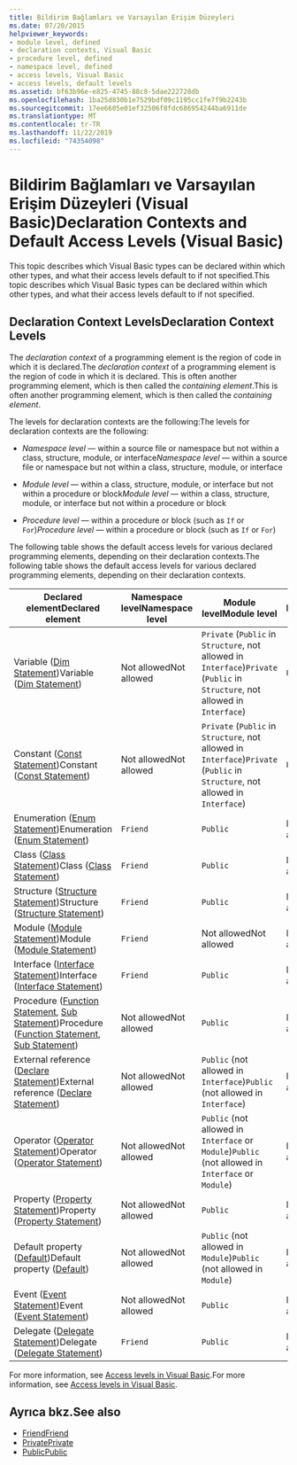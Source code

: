 ```yaml
---
title: Bildirim Bağlamları ve Varsayılan Erişim Düzeyleri
ms.date: 07/20/2015
helpviewer_keywords:
- module level, defined
- declaration contexts, Visual Basic
- procedure level, defined
- namespace level, defined
- access levels, Visual Basic
- access levels, default levels
ms.assetid: bf63b96e-e825-4745-88c8-5dae222728db
ms.openlocfilehash: 1ba25d830b1e7529bdf09c1195cc1fe7f9b2243b
ms.sourcegitcommit: 17ee6605e01ef32506f8fdc686954244ba6911de
ms.translationtype: MT
ms.contentlocale: tr-TR
ms.lasthandoff: 11/22/2019
ms.locfileid: "74354098"
---
```

# <a name="declaration-contexts-and-default-access-levels-visual-basic"></a><span data-ttu-id="59789-102">Bildirim Bağlamları ve Varsayılan Erişim Düzeyleri (Visual Basic)</span><span class="sxs-lookup"><span data-stu-id="59789-102">Declaration Contexts and Default Access Levels (Visual Basic)</span></span>
<span data-ttu-id="59789-103">This topic describes which Visual Basic types can be declared within which other types, and what their access levels default to if not specified.</span><span class="sxs-lookup"><span data-stu-id="59789-103">This topic describes which Visual Basic types can be declared within which other types, and what their access levels default to if not specified.</span></span>  
  
## <a name="declaration-context-levels"></a><span data-ttu-id="59789-104">Declaration Context Levels</span><span class="sxs-lookup"><span data-stu-id="59789-104">Declaration Context Levels</span></span>  
 <span data-ttu-id="59789-105">The *declaration context* of a programming element is the region of code in which it is declared.</span><span class="sxs-lookup"><span data-stu-id="59789-105">The *declaration context* of a programming element is the region of code in which it is declared.</span></span> <span data-ttu-id="59789-106">This is often another programming element, which is then called the *containing element*.</span><span class="sxs-lookup"><span data-stu-id="59789-106">This is often another programming element, which is then called the *containing element*.</span></span>  
  
 <span data-ttu-id="59789-107">The levels for declaration contexts are the following:</span><span class="sxs-lookup"><span data-stu-id="59789-107">The levels for declaration contexts are the following:</span></span>  
  
- <span data-ttu-id="59789-108">*Namespace level* — within a source file or namespace but not within a class, structure, module, or interface</span><span class="sxs-lookup"><span data-stu-id="59789-108">*Namespace level* — within a source file or namespace but not within a class, structure, module, or interface</span></span>  
  
- <span data-ttu-id="59789-109">*Module level* — within a class, structure, module, or interface but not within a procedure or block</span><span class="sxs-lookup"><span data-stu-id="59789-109">*Module level* — within a class, structure, module, or interface but not within a procedure or block</span></span>  
  
- <span data-ttu-id="59789-110">*Procedure level* — within a procedure or block (such as `If` or `For`)</span><span class="sxs-lookup"><span data-stu-id="59789-110">*Procedure level* — within a procedure or block (such as `If` or `For`)</span></span>  
  
 <span data-ttu-id="59789-111">The following table shows the default access levels for various declared programming elements, depending on their declaration contexts.</span><span class="sxs-lookup"><span data-stu-id="59789-111">The following table shows the default access levels for various declared programming elements, depending on their declaration contexts.</span></span>  
  
|<span data-ttu-id="59789-112">Declared element</span><span class="sxs-lookup"><span data-stu-id="59789-112">Declared element</span></span>|<span data-ttu-id="59789-113">Namespace level</span><span class="sxs-lookup"><span data-stu-id="59789-113">Namespace level</span></span>|<span data-ttu-id="59789-114">Module level</span><span class="sxs-lookup"><span data-stu-id="59789-114">Module level</span></span>|<span data-ttu-id="59789-115">Procedure level</span><span class="sxs-lookup"><span data-stu-id="59789-115">Procedure level</span></span>|  
|----------------------|---------------------|------------------|---------------------|  
|<span data-ttu-id="59789-116">Variable ([Dim Statement](../../../visual-basic/language-reference/statements/dim-statement.md))</span><span class="sxs-lookup"><span data-stu-id="59789-116">Variable ([Dim Statement](../../../visual-basic/language-reference/statements/dim-statement.md))</span></span>|<span data-ttu-id="59789-117">Not allowed</span><span class="sxs-lookup"><span data-stu-id="59789-117">Not allowed</span></span>|<span data-ttu-id="59789-118">`Private` (`Public` in `Structure`, not allowed in `Interface`)</span><span class="sxs-lookup"><span data-stu-id="59789-118">`Private` (`Public` in `Structure`, not allowed in `Interface`)</span></span>|`Public`|  
|<span data-ttu-id="59789-119">Constant ([Const Statement](../../../visual-basic/language-reference/statements/const-statement.md))</span><span class="sxs-lookup"><span data-stu-id="59789-119">Constant ([Const Statement](../../../visual-basic/language-reference/statements/const-statement.md))</span></span>|<span data-ttu-id="59789-120">Not allowed</span><span class="sxs-lookup"><span data-stu-id="59789-120">Not allowed</span></span>|<span data-ttu-id="59789-121">`Private` (`Public` in `Structure`, not allowed in `Interface`)</span><span class="sxs-lookup"><span data-stu-id="59789-121">`Private` (`Public` in `Structure`, not allowed in `Interface`)</span></span>|`Public`|  
|<span data-ttu-id="59789-122">Enumeration ([Enum Statement](../../../visual-basic/language-reference/statements/enum-statement.md))</span><span class="sxs-lookup"><span data-stu-id="59789-122">Enumeration ([Enum Statement](../../../visual-basic/language-reference/statements/enum-statement.md))</span></span>|`Friend`|`Public`|<span data-ttu-id="59789-123">Not allowed</span><span class="sxs-lookup"><span data-stu-id="59789-123">Not allowed</span></span>|  
|<span data-ttu-id="59789-124">Class ([Class Statement](../../../visual-basic/language-reference/statements/class-statement.md))</span><span class="sxs-lookup"><span data-stu-id="59789-124">Class ([Class Statement](../../../visual-basic/language-reference/statements/class-statement.md))</span></span>|`Friend`|`Public`|<span data-ttu-id="59789-125">Not allowed</span><span class="sxs-lookup"><span data-stu-id="59789-125">Not allowed</span></span>|  
|<span data-ttu-id="59789-126">Structure ([Structure Statement](../../../visual-basic/language-reference/statements/structure-statement.md))</span><span class="sxs-lookup"><span data-stu-id="59789-126">Structure ([Structure Statement](../../../visual-basic/language-reference/statements/structure-statement.md))</span></span>|`Friend`|`Public`|<span data-ttu-id="59789-127">Not allowed</span><span class="sxs-lookup"><span data-stu-id="59789-127">Not allowed</span></span>|  
|<span data-ttu-id="59789-128">Module ([Module Statement](../../../visual-basic/language-reference/statements/module-statement.md))</span><span class="sxs-lookup"><span data-stu-id="59789-128">Module ([Module Statement](../../../visual-basic/language-reference/statements/module-statement.md))</span></span>|`Friend`|<span data-ttu-id="59789-129">Not allowed</span><span class="sxs-lookup"><span data-stu-id="59789-129">Not allowed</span></span>|<span data-ttu-id="59789-130">Not allowed</span><span class="sxs-lookup"><span data-stu-id="59789-130">Not allowed</span></span>|  
|<span data-ttu-id="59789-131">Interface ([Interface Statement](../../../visual-basic/language-reference/statements/interface-statement.md))</span><span class="sxs-lookup"><span data-stu-id="59789-131">Interface ([Interface Statement](../../../visual-basic/language-reference/statements/interface-statement.md))</span></span>|`Friend`|`Public`|<span data-ttu-id="59789-132">Not allowed</span><span class="sxs-lookup"><span data-stu-id="59789-132">Not allowed</span></span>|  
|<span data-ttu-id="59789-133">Procedure ([Function Statement](../../../visual-basic/language-reference/statements/function-statement.md), [Sub Statement](../../../visual-basic/language-reference/statements/sub-statement.md))</span><span class="sxs-lookup"><span data-stu-id="59789-133">Procedure ([Function Statement](../../../visual-basic/language-reference/statements/function-statement.md), [Sub Statement](../../../visual-basic/language-reference/statements/sub-statement.md))</span></span>|<span data-ttu-id="59789-134">Not allowed</span><span class="sxs-lookup"><span data-stu-id="59789-134">Not allowed</span></span>|`Public`|<span data-ttu-id="59789-135">Not allowed</span><span class="sxs-lookup"><span data-stu-id="59789-135">Not allowed</span></span>|  
|<span data-ttu-id="59789-136">External reference ([Declare Statement](../../../visual-basic/language-reference/statements/declare-statement.md))</span><span class="sxs-lookup"><span data-stu-id="59789-136">External reference ([Declare Statement](../../../visual-basic/language-reference/statements/declare-statement.md))</span></span>|<span data-ttu-id="59789-137">Not allowed</span><span class="sxs-lookup"><span data-stu-id="59789-137">Not allowed</span></span>|<span data-ttu-id="59789-138">`Public` (not allowed in `Interface`)</span><span class="sxs-lookup"><span data-stu-id="59789-138">`Public` (not allowed in `Interface`)</span></span>|<span data-ttu-id="59789-139">Not allowed</span><span class="sxs-lookup"><span data-stu-id="59789-139">Not allowed</span></span>|  
|<span data-ttu-id="59789-140">Operator ([Operator Statement](../../../visual-basic/language-reference/statements/operator-statement.md))</span><span class="sxs-lookup"><span data-stu-id="59789-140">Operator ([Operator Statement](../../../visual-basic/language-reference/statements/operator-statement.md))</span></span>|<span data-ttu-id="59789-141">Not allowed</span><span class="sxs-lookup"><span data-stu-id="59789-141">Not allowed</span></span>|<span data-ttu-id="59789-142">`Public` (not allowed in `Interface` or `Module`)</span><span class="sxs-lookup"><span data-stu-id="59789-142">`Public` (not allowed in `Interface` or `Module`)</span></span>|<span data-ttu-id="59789-143">Not allowed</span><span class="sxs-lookup"><span data-stu-id="59789-143">Not allowed</span></span>|  
|<span data-ttu-id="59789-144">Property ([Property Statement](../../../visual-basic/language-reference/statements/property-statement.md))</span><span class="sxs-lookup"><span data-stu-id="59789-144">Property ([Property Statement](../../../visual-basic/language-reference/statements/property-statement.md))</span></span>|<span data-ttu-id="59789-145">Not allowed</span><span class="sxs-lookup"><span data-stu-id="59789-145">Not allowed</span></span>|`Public`|<span data-ttu-id="59789-146">Not allowed</span><span class="sxs-lookup"><span data-stu-id="59789-146">Not allowed</span></span>|  
|<span data-ttu-id="59789-147">Default property ([Default](../../../visual-basic/language-reference/modifiers/default.md))</span><span class="sxs-lookup"><span data-stu-id="59789-147">Default property ([Default](../../../visual-basic/language-reference/modifiers/default.md))</span></span>|<span data-ttu-id="59789-148">Not allowed</span><span class="sxs-lookup"><span data-stu-id="59789-148">Not allowed</span></span>|<span data-ttu-id="59789-149">`Public` (not allowed in `Module`)</span><span class="sxs-lookup"><span data-stu-id="59789-149">`Public` (not allowed in `Module`)</span></span>|<span data-ttu-id="59789-150">Not allowed</span><span class="sxs-lookup"><span data-stu-id="59789-150">Not allowed</span></span>|  
|<span data-ttu-id="59789-151">Event ([Event Statement](../../../visual-basic/language-reference/statements/event-statement.md))</span><span class="sxs-lookup"><span data-stu-id="59789-151">Event ([Event Statement](../../../visual-basic/language-reference/statements/event-statement.md))</span></span>|<span data-ttu-id="59789-152">Not allowed</span><span class="sxs-lookup"><span data-stu-id="59789-152">Not allowed</span></span>|`Public`|<span data-ttu-id="59789-153">Not allowed</span><span class="sxs-lookup"><span data-stu-id="59789-153">Not allowed</span></span>|  
|<span data-ttu-id="59789-154">Delegate ([Delegate Statement](../../../visual-basic/language-reference/statements/delegate-statement.md))</span><span class="sxs-lookup"><span data-stu-id="59789-154">Delegate ([Delegate Statement](../../../visual-basic/language-reference/statements/delegate-statement.md))</span></span>|`Friend`|`Public`|<span data-ttu-id="59789-155">Not allowed</span><span class="sxs-lookup"><span data-stu-id="59789-155">Not allowed</span></span>|  
  
 <span data-ttu-id="59789-156">For more information, see [Access levels in Visual Basic](../../../visual-basic/programming-guide/language-features/declared-elements/access-levels.md).</span><span class="sxs-lookup"><span data-stu-id="59789-156">For more information, see [Access levels in Visual Basic](../../../visual-basic/programming-guide/language-features/declared-elements/access-levels.md).</span></span>  
  
## <a name="see-also"></a><span data-ttu-id="59789-157">Ayrıca bkz.</span><span class="sxs-lookup"><span data-stu-id="59789-157">See also</span></span>

- [<span data-ttu-id="59789-158">Friend</span><span class="sxs-lookup"><span data-stu-id="59789-158">Friend</span></span>](../../../visual-basic/language-reference/modifiers/friend.md)
- [<span data-ttu-id="59789-159">Private</span><span class="sxs-lookup"><span data-stu-id="59789-159">Private</span></span>](../../../visual-basic/language-reference/modifiers/private.md)
- [<span data-ttu-id="59789-160">Public</span><span class="sxs-lookup"><span data-stu-id="59789-160">Public</span></span>](../../../visual-basic/language-reference/modifiers/public.md)
